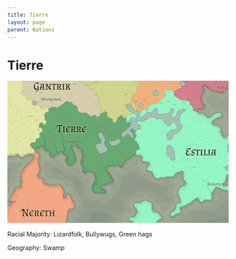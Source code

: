 ```yaml
---
title: Tierre
layout: page
parent: Nations
---
```


# Tierre

![NationMap](../images/nations/Tierre.png)

Racial Majority: Lizardfolk, Bullywugs, Green hags

Geography: Swamp
